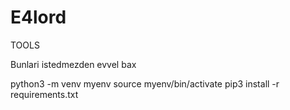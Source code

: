 # E4lord
TOOLS


Bunlari istedmezden evvel bax

python3 -m venv myenv
source myenv/bin/activate
pip3 install -r requirements.txt
